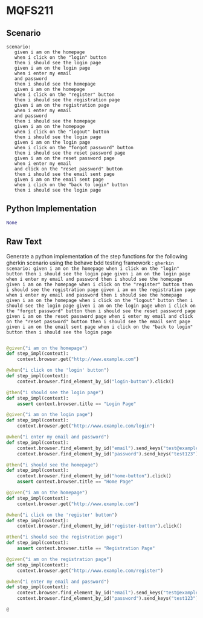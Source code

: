 # MQFS211
## Scenario
```gherkin
scenario: 
   given i am on the homepage 
   when i click on the "login" button 
   then i should see the login page 
   given i am on the login page 
   when i enter my email 
   and password 
   then i should see the homepage 
   given i am on the homepage 
   when i click on the "register" button 
   then i should see the registration page 
   given i am on the registration page 
   when i enter my email 
   and password 
   then i should see the homepage 
   given i am on the homepage 
   when i click on the "logout" button 
   then i should see the login page 
   given i am on the login page 
   when i click on the "forgot password" button 
   then i should see the reset password page 
   given i am on the reset password page 
   when i enter my email 
   and click on the "reset password" button 
   then i should see the email sent page 
   given i am on the email sent page 
   when i click on the "back to login" button 
   then i should see the login page
```


## Python Implementation
```python
None
```


## Raw Text
Generate a python implementation of the step functions for the following gherkin scenario using the behave bdd testing framework : ```gherkin scenario: given i am on the homepage when i click on the "login" button then i should see the login page given i am on the login page when i enter my email and password then i should see the homepage given i am on the homepage when i click on the "register" button then i should see the registration page given i am on the registration page when i enter my email and password then i should see the homepage given i am on the homepage when i click on the "logout" button then i should see the login page given i am on the login page when i click on the "forgot password" button then i should see the reset password page given i am on the reset password page when i enter my email and click on the "reset password" button then i should see the email sent page given i am on the email sent page when i click on the "back to login" button then i should see the login page ```



```python from behave import given, when, then

@given("i am on the homepage")
def step_impl(context):
    context.browser.get("http://www.example.com")

@when("i click on the 'login' button")
def step_impl(context):
    context.browser.find_element_by_id("login-button").click()

@then("i should see the login page")
def step_impl(context):
    assert context.browser.title == "Login Page"

@given("i am on the login page")
def step_impl(context):
    context.browser.get("http://www.example.com/login")

@when("i enter my email and password")
def step_impl(context):
    context.browser.find_element_by_id("email").send_keys("test@example.com")
    context.browser.find_element_by_id("password").send_keys("test123")

@then("i should see the homepage")
def step_impl(context):
    context.browser.find_element_by_id("home-button").click()
    assert context.browser.title == "Home Page"

@given("i am on the homepage")
def step_impl(context):
    context.browser.get("http://www.example.com")

@when("i click on the 'register' button")
def step_impl(context):
    context.browser.find_element_by_id("register-button").click()

@then("i should see the registration page")
def step_impl(context):
    assert context.browser.title == "Registration Page"

@given("i am on the registration page")
def step_impl(context):
    context.browser.get("http://www.example.com/register")

@when("i enter my email and password")
def step_impl(context):
    context.browser.find_element_by_id("email").send_keys("test@example.com")
    context.browser.find_element_by_id("password").send_keys("test123")

@
